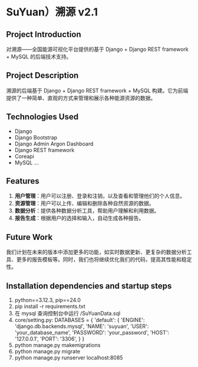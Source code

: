 # SuYuan）溯源 v2.1

##  Project Introduction

对溯源——全国能源可视化平台提供的基于 Django + Django REST framework + MySQL 的后端技术支持。

##  Project Description

溯源的后端基于 Django + Django REST framework + MySQL 构建。它为前端提供了一种简单、直观的方式来管理和展示各种能源资源的数据。

##  Technologies Used

- Django
- Django Bootstrap
- Django Admin Argon Dashboard
- Django REST framework
- Coreapi
- MySQL
...

##  Features

1. **用户管理**：用户可以注册、登录和注销，以及查看和管理他们的个人信息。
2. **资源管理**：用户可以上传、编辑和删除各种自然资源的数据。
3. **数据分析**：提供各种数据分析工具，帮助用户理解和利用数据。
4. **报告生成**：根据用户的选择和输入，自动生成各种报告。

##  Future Work

我们计划在未来的版本中添加更多的功能，如实时数据更新、更复杂的数据分析工具、更多的报告模板等。同时，我们也将继续优化我们的代码，提高其性能和稳定性。



##  Installation dependencies and startup steps

1. python==3.12.3, pip==24.0
2. pip install -r requirements.txt
3. 在 mysql 查询控制台中运行 /SuYuanData.sql 
4. core/setting.py: 
    DATABASES = {
    'default': {
        'ENGINE': 'django.db.backends.mysql',
        'NAME': 'suyuan',
        'USER': 'your_database_name',
        'PASSWORD': 'your_password',
        'HOST': '127.0.0.1',
        'PORT': '3306',
    }
}
5. python manage.py makemigrations
6. python manage.py migrate
7. python manage.py runserver localhost:8085
